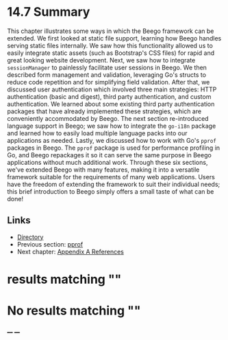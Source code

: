 
# 14.7 Summary

This chapter illustrates some ways in which the Beego framework can be extended. We first looked at static file support, learning how Beego handles serving static files internally. We saw how this functionality allowed us to easily integrate static assets (such as Bootstrap's CSS files) for rapid and great looking website development. Next, we saw how to integrate `sessionManager` to painlessly facilitate user sessions in Beego. We then described form management and validation, leveraging Go's structs to reduce code repetition and for simplifying field validation. After that, we discussed user authentication which involved three main strategies: HTTP authentication (basic and digest), third party authentication, and custom authentication. We learned about some existing third party authentication packages that have already implemented these strategies, which are conveniently accommodated by Beego. The next section re-introduced language support in Beego; we saw how to integrate the `go-i18n` package and learned how to easily load multiple language packs into our applications as needed. Lastly, we discussed how to work with Go's `pprof` packages in Beego. The `pprof` package is used for performance profiling in Go, and Beego repackages it so it can serve the same purpose in Beego applications without much additional work. Through these six sections, we've extended Beego with many features, making it into a versatile framework suitable for the requirements of many web applications. Users have the freedom of extending the framework to suit their individual needs; this brief introduction to Beego simply offers a small taste of what can be done! 

## Links

  * [Directory](preface.md)
  * Previous section: [pprof](14.6.md)
  * Next chapter: [Appendix A References](ref.md)

#  results matching ""




# No results matching ""

[ __](14.6.md) [ __](ref.md)
